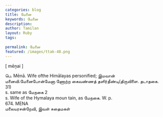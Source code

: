 ```yaml
---
categories: blog
title: மேனை
keywords: மேனை
description: 
author: Tamilan
layout: Ruby
tags: 
 
permalink: மேனை
featured: /images/ttak-48.png
---
```

  
[ mēṉai ]  
  
பெ. Mēnā. Wife ofthe Himālayas personified; இமவான் மனைவி.மேனைபோன்மேனா ணோற்ற கைவண்ணத் தளிர்தீண்டி(திருவிளை. தடாதகை. 31)  
s. same as மேநகை 2  
s. Wife of the Hymalaya moun tain, as மேநகை. W. p.   
674. MENA  
மலையரசன்றேவி, இவள் சுதைமகள்